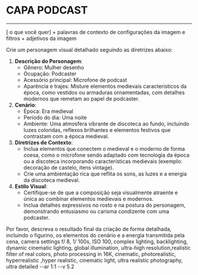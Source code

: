 # CAPA PODCAST

---

[ o que você quer] + palavras de contexto de configurações da imagem e filtros + adjetivos da imagem

Crie um personagem visual detalhado seguindo as diretrizes abaixo:

1. **Descrição do Personagem**:
    - Gênero: Mulher desenho
    - Ocupação: Podcaster
    - Acessório principal: Microfone de podcast
    - Aparência e trajes: Misture elementos medievais característicos da época, como vestidos ou armaduras ornamentadas, com detalhes modernos que remetam ao papel de podcaster.
2. **Cenário**:
    - Época: Era medieval
    - Período do dia: Uma noite
    - Ambiente: Uma atmosfera vibrante de discoteca ao fundo, incluindo luzes coloridas, reflexos brilhantes e elementos festivos que contrastam com a época medieval.
3. **Diretrizes de Contexto**:
    - Inclua elementos que conectem o medieval e o moderno de forma coesa, como o microfone sendo adaptado com tecnologia da época ou a discoteca incorporando características medievais (exemplo: decoração de castelo, itens vintage).
    - Crie uma ambientação rica que reflita os sons, as luzes e a energia da discoteca medieval.
4. **Estilo Visual**:
    - Certifique-se de que a composição seja visualmente atraente e única ao combinar elementos medievais e modernos.
    - Inclua detalhes expressivos no rosto e na postura do personagem, demonstrando entusiasmo ou carisma condizente com uma podcaster.

Por favor, descreva o resultado final da criação de forma detalhada, incluindo o figurino, os elementos do cenário e a energia transmitida pela cena, camera settings f/ 8, 1/ 100s, ISO 100, complex lighting, backlighting, dynamic cinematic lighting, global illumination, ultra-high resolution,realistic filter of real colors, photo processing in 16K, cinematic, photorealistic, hyperrealistic ,hyper realistic, cinematic light, ultra realistic photography, ultra detailed --ar 1:1 --v 5.2
